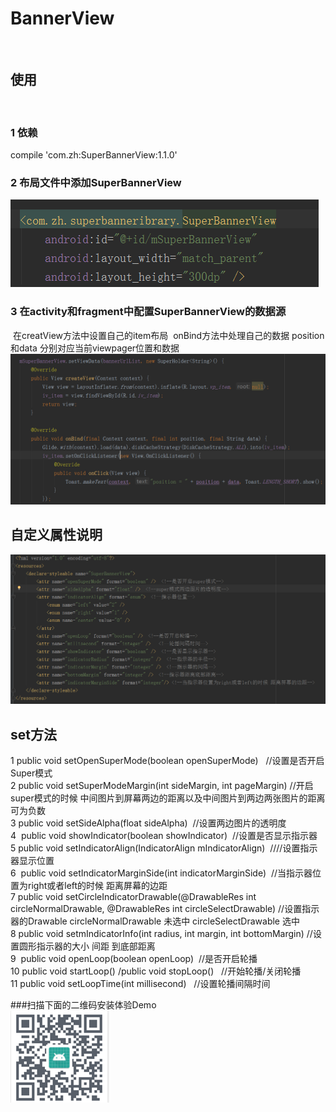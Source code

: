 # BannerView
 
 
 
## 使用
 
 ### 1 依赖
 compile 'com.zh:SuperBannerView:1.1.0'
 ### 2 布局文件中添加SuperBannerView
 ![](https://github.com/DeveloperZH/BannerView/blob/master/app/src/main/res/mipmap-xhdpi/layout_eg.png)
 ### 3 在activity和fragment中配置SuperBannerView的数据源
  在creatView方法中设置自己的item布局
  onBind方法中处理自己的数据 position和data 分别对应当前viewpager位置和数据
 ![](https://github.com/DeveloperZH/BannerView/blob/master/app/src/main/res/mipmap-xhdpi/layout_eg2.png)
 
 ## 自定义属性说明
 ![](https://github.com/DeveloperZH/BannerView/blob/master/app/src/main/res/mipmap-xhdpi/layout_eg4.png)
 
 ## set方法
 1 public void setOpenSuperMode(boolean openSuperMode)   //设置是否开启Super模式  
 2 public void setSuperModeMargin(int sideMargin, int pageMargin)  //开启super模式的时候  中间图片到屏幕两边的距离以及中间图片到两边两张图片的距离  可为负数  
 3  public void setSideAlpha(float sideAlpha)  //设置两边图片的透明度      
 4  public void showIndicator(boolean showIndicator)  //设置是否显示指示器     
 5  public void setIndicatorAlign(IndicatorAlign mIndicatorAlign)  ////设置指示器显示位置   
 6  public void setIndicatorMarginSide(int indicatorMarginSide)  //当指示器位置为right或者left的时候 距离屏幕的边距     
 7  public void setCircleIndicatorDrawable(@DrawableRes int circleNormalDrawable, @DrawableRes int circleSelectDrawable) //设置指示器的Drawable  circleNormalDrawable 未选中  circleSelectDrawable 选中      
 8  public void setmIndicatorInfo(int radius, int margin, int bottomMargin) //设置圆形指示器的大小  间距  到底部距离    
 9  public void openLoop(boolean openLoop)  //是否开启轮播     
 10 public void startLoop() /public void stopLoop()   //开始轮播/关闭轮播     
 11 public void setLoopTime(int millisecond)   //设置轮播间隔时间    
 
 ###扫描下面的二维码安装体验Demo     
 ![](https://github.com/DeveloperZH/BannerView/blob/master/app/src/main/res/mipmap-xhdpi/layout_eg_3.png)
 
